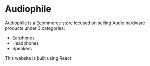 # Audiophile

Audiophile is a Ecommerce store focused on selling Audio hardware products under 3 categories:

-   Earphones
-   Headphones
-   Speakers

This website is built using React
